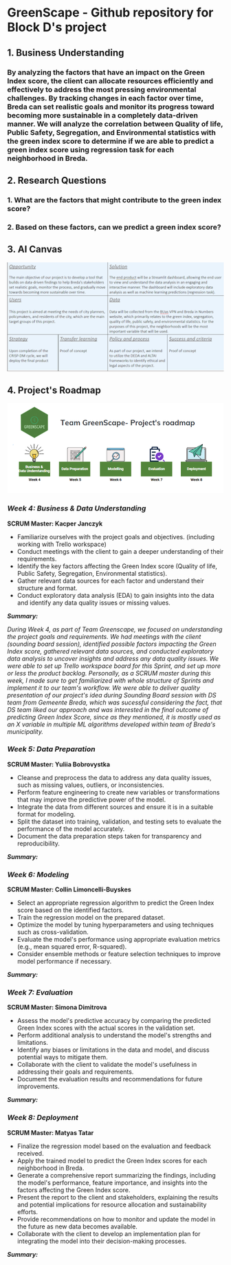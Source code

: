 # GreenScape - Github repository for Block D's project
## **1. Business Understanding**
### By analyzing the factors that have an impact on the Green Index score, the client can allocate resources efficiently and effectively to address the most pressing environmental challenges. By tracking changes in each factor over time, Breda can set realistic goals and monitor its progress toward becoming more sustainable in a completely data-driven manner. We will analyze the correlation between Quality of life, Public Safety, Segregation, and Environmental statistics with the green index score to determine if we are able to predict a green index score using regression task for each neighborhood in Breda. ​
## **2. Research Questions**
### 1. What are the factors that might contribute to the green index score?​
### 2. Based on these factors, can we predict a green index score?​
## **3. AI Canvas**
![Canvas](AI_Canvas.png)

## **4. Project's Roadmap**
![Roadmap](Roadmap_Image.png)

### ***Week 4: Business & Data Understanding***
**SCRUM Master: Kacper Janczyk**
- Familiarize ourselves with the project goals and objectives. (including working with Trello workspace)
- Conduct meetings with the client to gain a deeper understanding of their requirements.
- Identify the key factors affecting the Green Index score (Quality of life, Public Safety, Segregation, Environmental statistics).
- Gather relevant data sources for each factor and understand their structure and format.
- Conduct exploratory data analysis (EDA) to gain insights into the data and identify any data quality issues or missing values.

***Summary:***

*During Week 4, as part of Team Greenscape, we focused on understanding the project goals and requirements. We had meetings with the client (sounding board session), identified  possible factors impacting the Green Index score, gathered relevant data sources, and conducted exploratory data analysis to uncover insights and address any data quality issues.
We were able to set up Trello workspace board for this Sprint, and set up more or less the product backlog. Personally, as a SCRUM master during this week, I made sure to get familiarized with whole structure of Sprints and implement it to our team's workflow. We were able to deliver quality presentation of our project's idea during Sounding Board session with DS team from Gemeente Breda, which was sucessful considering the fact, that DS team liked our approach and was interested in the final outcome of predicting Green Index Score, since as they mentioned, it is mostly used as an X variable in multiple ML algorithms developed within team of Breda's municipality.*

### ***Week 5: Data Preparation***
**SCRUM Master: Yuliia Bobrovystka**
- Cleanse and preprocess the data to address any data quality issues, such as missing values, outliers, or inconsistencies.
- Perform feature engineering to create new variables or transformations that may improve the predictive power of the model.
- Integrate the data from different sources and ensure it is in a suitable format for modeling.
- Split the dataset into training, validation, and testing sets to evaluate the performance of the model accurately.
- Document the data preparation steps taken for transparency and reproducibility.

***Summary:***



### ***Week 6: Modeling***
**SCRUM Master: Collin Limoncelli-Buyskes**
- Select an appropriate regression algorithm to predict the Green Index score based on the identified factors.
- Train the regression model on the prepared dataset.
- Optimize the model by tuning hyperparameters and using techniques such as cross-validation.
- Evaluate the model's performance using appropriate evaluation metrics (e.g., mean squared error, R-squared).
- Consider ensemble methods or feature selection techniques to improve model performance if necessary.

***Summary:***



### ***Week 7: Evaluation***
**SCRUM Master: Simona Dimitrova**
- Assess the model's predictive accuracy by comparing the predicted Green Index scores with the actual scores in the validation set.
- Perform additional analysis to understand the model's strengths and limitations.
- Identify any biases or limitations in the data and model, and discuss potential ways to mitigate them.
- Collaborate with the client to validate the model's usefulness in addressing their goals and requirements.
- Document the evaluation results and recommendations for future improvements.

***Summary:***



### ***Week 8: Deployment***
**SCRUM Master: Matyas Tatar**
- Finalize the regression model based on the evaluation and feedback received.
- Apply the trained model to predict the Green Index scores for each neighborhood in Breda.
- Generate a comprehensive report summarizing the findings, including the model's performance, feature importance, and insights into the factors affecting the Green Index score.
- Present the report to the client and stakeholders, explaining the results and potential implications for resource allocation and sustainability efforts.
- Provide recommendations on how to monitor and update the model in the future as new data becomes available.
- Collaborate with the client to develop an implementation plan for integrating the model into their decision-making processes.

***Summary:***



